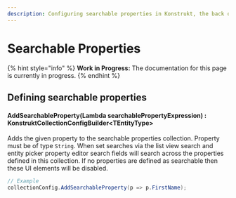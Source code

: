 ```yaml
---
description: Configuring searchable properties in Konstrukt, the back office UI builder for Umbraco.
---
```


# Searchable Properties

{% hint style="info" %}
**Work in Progress:** The documentation for this page is currently in progress.
{% endhint %}

## Defining searchable properties

#### **AddSearchableProperty(Lambda searchablePropertyExpression) : KonstruktCollectionConfigBuilder&lt;TEntityType&gt;**

Adds the given property to the searchable properties collection. Property must be of type `String`. When set searches via the list view search and entity picker property editor search fields will search across the properties defined in this collection. If no properties are defined as searchable then these UI elements will be disabled.

````csharp
// Example
collectionConfig.AddSearchableProperty(p => p.FirstName);
````